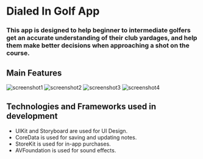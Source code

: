 # Dialed In Golf App

### This app is designed to help beginner to intermediate golfers get an accurate understanding of their club yardages, and help them make better decisions when approaching a shot on the course.

## Main Features
![screenshot1](https://user-images.githubusercontent.com/32307897/153724192-b38d111c-2d15-48b0-abc4-ed4cc4badfb2.jpeg)
![screenshot2](https://user-images.githubusercontent.com/32307897/153724191-b34155b3-51a7-4674-a8bb-1ae96f1776aa.jpeg)
![screenshot3](https://user-images.githubusercontent.com/32307897/153724190-bab2694f-dc38-47b5-9063-d7f8353f91e9.jpeg)
![screenshot4](https://user-images.githubusercontent.com/32307897/153724186-4531f46e-a3aa-4b3b-906b-6ad3dba6bce0.jpeg)


## Technologies and Frameworks used in development
- UIKit and Storyboard are used for UI Design.
- CoreData is used for saving and updating notes.
- StoreKit is used for in-app purchases.
- AVFoundation is used for sound effects. 
